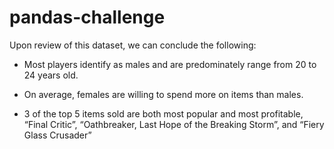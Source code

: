 # pandas-challenge

Upon review of this dataset, we can conclude the following:

- Most players identify as males and are predominately range from 20 to 24 years old.

- On average, females are willing to spend more on items than males.

- 3 of the top 5 items sold are both most popular and most profitable, “Final Critic”, 
“Oathbreaker, Last Hope of the Breaking Storm”, and “Fiery Glass Crusader”

